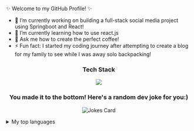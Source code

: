✨ Welcome to my GitHub Profile! ✨

- 🔭 I’m currently working on building a full-stack social media project using Springboot and React!
- 🌱 I’m currently learning how to use react.js
- 💬 Ask me how to create the perfect coffee!
- ⚡ Fun fact: I started my coding journey after attempting to create a blog for my family to see while I was away solo backpacking!



<h3 align="center"> Tech Stack</h3>
<p align="center"> 
  <img src="https://skillicons.dev/icons?i=git,js,html,css,java,react,postgresql" />
  </a>
</p>

<!-- HTML -->
<h3 align="center"> You made it to the bottom! Here's a random dev joke for you:)</h3>
<p align="center"> 
  <img src="https://readme-jokes.vercel.app/api" alt="Jokes Card" />
  </a>
</p>



<details>
  
<summary>My top languages</summary>

| Ability | Languages |               
|--------:|---------------|                
| Intermediate| Java      |                
| Intermediate| JavaScript|
| Intermediate| HTML      |
| Intermediate| CSS       |
| Basic| SQL  |                 
| Basic| Python|
  
 </details>







